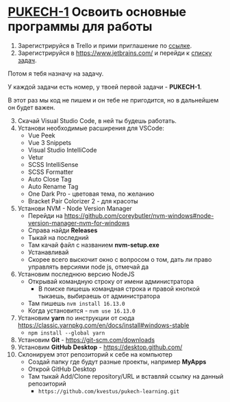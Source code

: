 # [PUKECH-1](https://chernigin.youtrack.cloud/issue/PUKECH-1) Освоить основные программы для работы

1. Зарегистрируйся в Trello и прими приглашение по [ссылке](https://trello.com/invite/b/fhXmixED/48021e50bedeed8c7d19c6f07f2d9a27/pukech-learning).
2. Зарегистрируйся в https://www.jetbrains.com/ и перейди к [списку задач](https://chernigin.youtrack.cloud/issues?q=%D0%BF%D1%80%D0%BE%D0%B5%D0%BA%D1%82:%20%7B%D0%9E%D0%B1%D1%83%D1%87%D0%B5%D0%BD%D0%B8%D0%B5%20%D0%9F%D1%83%D0%BA%D0%B5%D1%87%D0%B0-%D0%BC%D0%B0%D1%88%D0%B8%D0%BD%D1%8B%7D).

Потом я тебя назначу на задачу.

У каждой задачи есть номер, у твоей первой задачи - **PUKECH-1**.

В этот раз мы код не пишем и он тебе не пригодится, но в дальнейшем он будет важен.

3. Скачай Visual Studio Code, в ней ты будешь работать.
4. Установи необходимые расширения для VSCode:
    * Vue Peek
    * Vue 3 Snippets
    * Visual Studio IntelliCode
    * Vetur
    * SCSS IntelliSense
    * SCSS Formatter
    * Auto Close Tag
    * Auto Rename Tag
    * One Dark Pro - цветовая тема, по желанию
    * Bracket Pair Colorizer 2 - для красоты
5. Установи NVM - Node Version Manager
    * Перейди на https://github.com/coreybutler/nvm-windows#node-version-manager-nvm-for-windows
    * Справа найди **Releases**
    * Тыкай на последний
    * Там качай файл с названием **nvm-setup.exe**
    * Устанавливай
    * Скорее всего выскочит окно с вопросом о том, дать ли право управлять версиями node js, отмечай да
6. Установим последнюю версию NodeJS
    * Открывай командную строку от имени администратора
        * В поиске пишешь командная строка и правой кнопкой тыкаешь, выбираешь от администратора
    * Там пишешь `nvm install 16.13.0`
    * Когда установится - `nvm use 16.13.0`
7. Установим **yarn** по инструкции от сюда https://classic.yarnpkg.com/en/docs/install#windows-stable
    * `npm install --global yarn`
8. Установим **Git** - https://git-scm.com/downloads
9. Установим **GitHub Desktop** - https://desktop.github.com/
10. Склонируем этот репозиторий к себе на компьютер
    * Создай папку где будут разные проекты, например **MyApps**
    * Открой GitHub Desktop
    * Там тыкай Add/Clone repository/URL и вставляй ссылку на данный репозиторий
        * `https://github.com/kvestus/pukech-learning.git`
